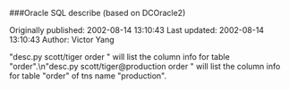 ###Oracle SQL describe (based on DCOracle2)

Originally published: 2002-08-14 13:10:43
Last updated: 2002-08-14 13:10:43
Author: Victor Yang

"desc.py scott/tiger order " will list the column info for table "order".\n"desc.py scott/tiger@production order " will list the column info for table "order" of tns name "production".